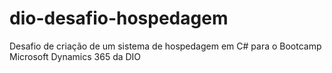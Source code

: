 # dio-desafio-hospedagem
Desafio de criação de um sistema de hospedagem em C# para o Bootcamp Microsoft Dynamics 365 da DIO
